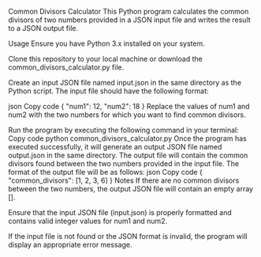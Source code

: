 Common Divisors Calculator
This Python program calculates the common divisors of two numbers provided in a JSON input file and writes the result to a JSON output file.

Usage
Ensure you have Python 3.x installed on your system.

Clone this repository to your local machine or download the common_divisors_calculator.py file.

Create an input JSON file named input.json in the same directory as the Python script. The input file should have the following format:

json
Copy code
{
  "num1": 12,
  "num2": 18
}
Replace the values of num1 and num2 with the two numbers for which you want to find common divisors.

Run the program by executing the following command in your terminal:
Copy code
python common_divisors_calculator.py
Once the program has executed successfully, it will generate an output JSON file named output.json in the same directory. The output file will contain the common divisors found between the two numbers provided in the input file. The format of the output file will be as follows:
json
Copy code
{
  "common_divisors": [1, 2, 3, 6]
}
Notes
If there are no common divisors between the two numbers, the output JSON file will contain an empty array [].

Ensure that the input JSON file (input.json) is properly formatted and contains valid integer values for num1 and num2.

If the input file is not found or the JSON format is invalid, the program will display an appropriate error message.
